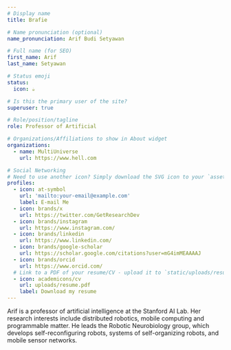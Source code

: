 ```yaml
---
# Display name
title: Brafie

# Name pronunciation (optional)
name_pronunciation: Arif Budi Setyawan

# Full name (for SEO)
first_name: Arif
last_name: Setyawan

# Status emoji
status:
  icon: ☕️

# Is this the primary user of the site?
superuser: true

# Role/position/tagline
role: Professor of Artificial 

# Organizations/Affiliations to show in About widget
organizations:
  - name: MultiUniverse
    url: https://www.hell.com

# Social Networking
# Need to use another icon? Simply download the SVG icon to your `assets/media/icons/` folder.
profiles:
  - icon: at-symbol
    url: 'mailto:your-email@example.com'
    label: E-mail Me
  - icon: brands/x
    url: https://twitter.com/GetResearchDev
  - icon: brands/instagram
    url: https://www.instagram.com/
  - icon: brands/linkedin
    url: https://www.linkedin.com/
  - icon: brands/google-scholar
    url: https://scholar.google.com/citations?user=mG4imMEAAAAJ
  - icon: brands/orcid
    url: https://www.orcid.com/
  # Link to a PDF of your resume/CV - upload it to `static/uploads/resume.pdf`
  - icon: academicons/cv
    url: uploads/resume.pdf
    label: Download my resume
---
```


Arif is a professor of artificial intelligence at the Stanford AI Lab. Her research interests include
distributed robotics, mobile computing and programmable matter. He leads the Robotic Neurobiology group, which develops
self-reconfiguring robots, systems of self-organizing robots, and mobile sensor networks.
